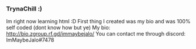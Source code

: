 ### TrynaChill :)
Im right now learning html :D
First thing I created was my bio and was 100% self coded (dont know how but ye)
My bio: http://bio.zgroup.rf.gd/immaybejalo/
You can contact me through discord: ImMaybeJalo#7478
